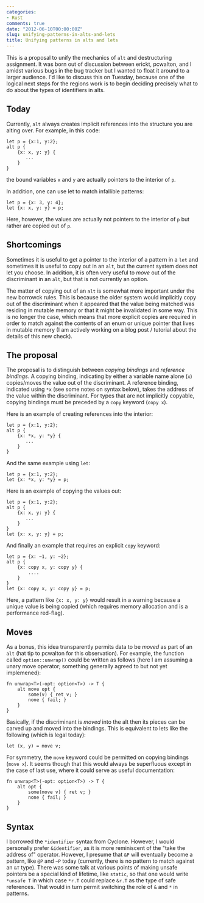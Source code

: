 ```yaml
---
categories:
- Rust
comments: true
date: "2012-06-10T00:00:00Z"
slug: unifying-patterns-in-alts-and-lets
title: Unifying patterns in alts and lets
---
```


This is a proposal to unify the mechanics of `alt` and destructuring
assignment.  It was born out of discussion between erickt, pcwalton,
and I amidst various bugs in the bug tracker but I wanted to float it
around to a larger audience.  I'd like to discuss this on Tuesday,
because one of the logical next steps for the regions work is to begin
deciding precisely what to do about the types of identifiers in alts.

## Today

Currently, `alt` always creates implicit references into the structure
you are alting over.  For example, in this code:

    let p = {x:1, y:2};
    alt p {
        {x: x, y: y} {
           ...
        }
    }
    
the bound variables `x` and `y` are actually pointers to the interior
of `p`.

In addition, one can use let to match infallible patterns:

    let p = {x: 3, y: 4};
    let {x: x, y: y} = p;
    
Here, however, the values are actually not pointers to the interior of
`p` but rather are copied out of `p`.

## Shortcomings

Sometimes it is useful to get a pointer to the interior of a pattern
in a `let` and sometimes it is useful to copy out in an `alt`, but
the current system does not let you choose.  In addition, it is often
very useful to *move* out of the discriminant in an `alt`, but that is
not currently an option.

The matter of copying out of an `alt` is somewhat more important under
the new borrowck rules.  This is because the older system would
implicitly copy out of the discriminant when it appeared that the
value being matched was residing in mutable memory or that it might be
invalidated in some way.  This is no longer the case, which means that
more explicit copies are required in order to match against the
contents of an enum or unique pointer that lives in mutable memory (I
am actively working on a blog post / tutorial about the details of
this new check).

## The proposal

The proposal is to distinguish between *copying bindings* and
*reference bindings*.  A copying binding, indicating by either a
variable name alone (`x`) copies/moves the value out of the
discriminant.  A reference binding, indicated using `*x` (see some
notes on syntax below), takes the address of the value within the
discriminant.  For types that are not implicitly copyable, copying
bindings must be preceded by a `copy` keyword (`copy x`).  

Here is an example of creating references into the interior:

    let p = {x:1, y:2};
    alt p {
        {x: *x, y: *y} {
           ...
        }
    }

And the same example using `let`:

    let p = {x:1, y:2};
    let {x: *x, y: *y} = p;

Here is an example of copying the values out:

    let p = {x:1, y:2};
    alt p {
        {x: x, y: y} {
           ...
        }
    }
    let {x: x, y: y} = p;
    
And finally an example that requires an explicit `copy` keyword:

    let p = {x: ~1, y: ~2};
    alt p {
        {x: copy x, y: copy y} {
            ....
        }
    }
    let {x: copy x, y: copy y} = p;
    
Here, a pattern like `{x: x, y: y}` would result in a warning because
a unique value is being copied (which requires memory allocation and
is a performance red-flag).
    
## Moves

As a bonus, this idea transparently permits data to be *moved* as part
of an `alt` (hat tip to pcwalton for this observation).  For example,
the function called `option::unwrap()` could be written as follows
(here I am assuming a unary move operator; something generally agreed
to but not yet implemened):

    fn unwrap<T>(-opt: option<T>) -> T {
        alt move opt {
            some(v) { ret v; }
            none { fail; }
        }
    }

Basically, if the discriminant is *moved* into the alt then its pieces
can be carved up and moved into the bindings.  This is equivalent to
lets like the following (which is legal today):

    let (x, y) = move v;

For symmetry, the `move` keyword could be permitted on copying
bindings (`move x`).  It seems though that this would always be
superfluous except in the case of last use, where it could serve as
useful documentation:

    fn unwrap<T>(-opt: option<T>) -> T {
        alt opt {
            some(move v) { ret v; }
            none { fail; }
        }
    }

## Syntax

I borrowed the `*identifier` syntax from Cyclone.  However, I would
personally prefer `&identifier`, as it is more reminiscent of the
"take the address of" operator.  However, I presume that `&P` will
eventually become a pattern, like `@P` and `~P` today (currently,
there is no pattern to match against an `&T` type).  There was some
talk at various points of making unsafe pointers be a special kind of
lifetime, like `static`, so that one would write `*unsafe T` in which
case `*r.T` could replace `&r.T` as the type of safe references.  That
would in turn permit switching the role of `&` and `*` in patterns.
    

